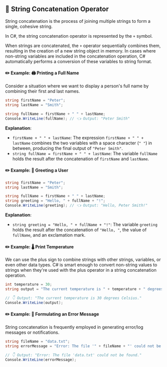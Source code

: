 ## 🔗 String Concatenation Operator

String concatenation is the process of joining multiple strings to form a single, cohesive string.

In C#, the string concatenation operator is represented by the `+` symbol.

When strings are concatenated, the `+` operator sequentially combines them, resulting in the creation of a new string object in memory. In cases where non-string variables are included in the concatenation operation, C# automatically performs a conversion of these variables to string format.

#### ✏️ Example: 🖨️ Printing a Full Name

Consider a situation where we want to display a person's full name by combining their first and last names.

```csharp
string firstName = "Peter";
string lastName = "Smith";

string fullName = firstName + " " + lastName;
Console.WriteLine(fullName); // 👈 Output: "Peter Smith"
```

**Explanation**:

- `firstName + " " + lastName`: The expression `firstName + " " + lastName` combines the two variables with a space character (`" "`) in between, producing the final output of `"Peter Smith"`.
- `string fullName = firstName + " " + lastName`: The variable `fullName` holds the result after the concatenation of `firstName` and `lastName`.

#### ✏️ Example: 👋 Greeting a User

```csharp
string firstName = "Peter";
string lastName = "Smith";

string fullName = firstName + " " + lastName;
string greeting = "Hello, " + fullName + "!";
Console.WriteLine(greeting); // 👈 Output: "Hello, Peter Smith!"
```

**Explanation**:

- `string greeting = "Hello, " + fullName + "!"`: The variable `greeting` holds the result after the concatenation of `"Hello, "`, the value of `fullName`, and an exclamation mark.

#### ✏️ Example: 🌡️ Print Temperature

We can use the plus sign to combine strings with other strings, variables, or even other data types. C# is smart enough to convert non-string values to strings when they're used with the plus operator in a string concatenation operation.

```csharp
int temperature = 30;
string output = "The current temperature is " + temperature + " degrees Celsius.";

// 👇 Output: "The current temperature is 30 degrees Celsius."
Console.WriteLine(output);
```

#### ✏️ Example: 🧨 Formulating an Error Message

String concatenation is frequently employed in generating error/log messages or notifications.

```csharp
string fileName = "data.txt";
string errorMessage = "Error: The file '" + fileName + "' could not be found.";

// 👇 Output: "Error: The file 'data.txt' could not be found."
Console.WriteLine(errorMessage);
```